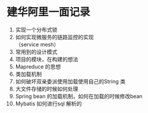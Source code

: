 # 建华阿里一面记录
1. 实现一个分布式锁
2. 如何实现微服务的链路监控的实现  
（service mesh）
3. 常用到的设计模式
4. 项目的模块，在构建的想法
5.  Mapreduce 的思想
6. 类加载机制
7. 如何破坏双亲委派使用加载使用自己的String 类
8. 大文件存储的时候如何处理
9. Spring bean 的加载机制，如何在加载的时候修改bean
10. Mybatis 如何进行sql 解析的